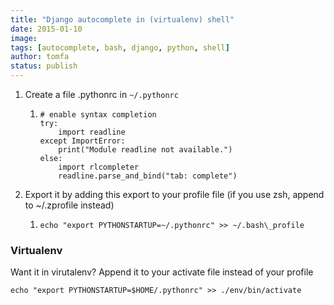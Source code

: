 ```yaml
---
title: "Django autocomplete in (virtualenv) shell"
date: 2015-01-10
image: 
tags: [autocomplete, bash, django, python, shell]
author: tomfa
status: publish
---
```


1.  Create a file .pythonrc in `~/.pythonrc`
    1.  ```
        # enable syntax completion
        try:
            import readline
        except ImportError:
            print("Module readline not available.")
        else:
            import rlcompleter
            readline.parse_and_bind("tab: complete") 
        ```
        
2.  Export it by adding this export to your profile file (if you use zsh, append to ~/.zprofile instead)
    1.  ```
        echo "export PYTHONSTARTUP=~/.pythonrc" >> ~/.bash\_profile
        ```
        

### Virtualenv

Want it in virutalenv? Append it to your activate file instead of your profile

```
echo "export PYTHONSTARTUP=$HOME/.pythonrc" >> ./env/bin/activate
```
